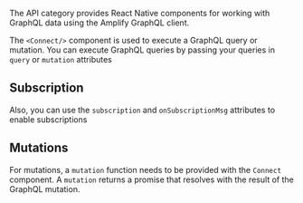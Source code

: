 The API category provides React Native components for working with GraphQL data using the Amplify GraphQL client. 

The `<Connect/>` component is used to execute a GraphQL query or mutation. You can execute GraphQL queries by passing your queries in `query` or `mutation` attributes

## Subscription

Also, you can use the `subscription` and `onSubscriptionMsg` attributes to enable subscriptions

## Mutations

For mutations, a `mutation` function needs to be provided with the `Connect` component. A `mutation` returns a promise that resolves with the result of the GraphQL mutation.
